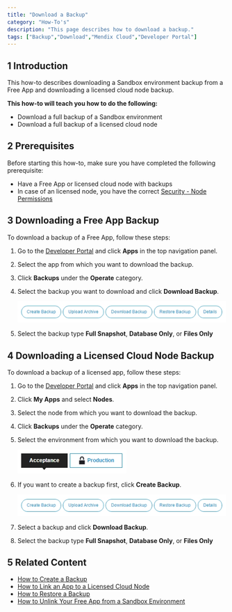 ```yaml
---
title: "Download a Backup"
category: "How-To's"
description: "This page describes how to download a backup."
tags: ["Backup","Download","Mendix Cloud","Developer Portal"]
---
```


## 1 Introduction

This how-to describes downloading a Sandbox environment backup from a Free App and downloading a licensed cloud node backup.

**This how-to will teach you how to do the following:**

* Download a full backup of a Sandbox environment
* Download a full backup of a licensed cloud node

## 2 Prerequisites

Before starting this how-to, make sure you have completed the following prerequisite:

* Have a Free App or licensed cloud node with backups
* In case of an licensed node, you have the correct [Security - Node Permissions](/developerportal/settings/node-permissions)

## 3 Downloading a Free App Backup

To download a backup of a Free App, follow these steps:

1. Go to the [Developer Portal](http://home.mendix.com) and click **Apps** in the top navigation panel.
2. Select the app from which you want to download the backup.
3. Click **Backups** under the **Operate** category.
4. Select the backup you want to download and click **Download Backup**.

    ![](attachments/operate/backupoptions.jpg)

5. Select the backup type **Full Snapshot**, **Database Only**, or **Files Only**

## 4 Downloading a Licensed Cloud Node Backup

To download a backup of a licensed app, follow these steps:

1. Go to the [Developer Portal](http://home.mendix.com) and click **Apps** in the top navigation panel.
2. Click **My Apps** and select **Nodes**.
3. Select the node from which you want to download the backup.
4. Click **Backups** under the **Operate** category.
5. Select the environment from which you want to download the backup.

    ![](attachments/general/environment.jpg)

6. If you want to create a backup first, click **Create Backup**.

    ![](attachments/operate/backupoptions.jpg)

7. Select a backup and click **Download Backup**.
8. Select the backup type **Full Snapshot**, **Database Only**, or **Files Only**

## 5 Related Content

* [How to Create a Backup](how-to-create-backup)
* [How to Link an App to a Licensed Cloud Node](how-to-link-app-to-node)
* [How to Restore a Backup](how-to-restore-a-backup)
* [How to Unlink Your Free App from a Sandbox Environment](how-to-unlink-sandbox)
